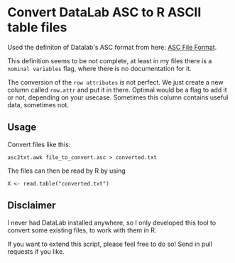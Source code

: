 Convert DataLab ASC to R ASCII table files
==========================================

Used the definiton of Datalab's ASC format from here: [ASC File Format](http://datalab.epina.at/helpeng/asc_format.htm).

This definition seems to be not complete, at least in my files there is a `nominal variables` flag, where there is no documentation for it.

The conversion of the `row attributes` is not perfect. We just create a new column called `row.attr` and put it in there.
Optimal would be a flag to add it or not, depending on your usecase. Sometimes this column contains useful data, sometimes not.

Usage
-----

Convert files like this:

    asc2txt.awk file_to_convert.asc > converted.txt

The files can then be read by R by using

    X <- read.table("converted.txt")

Disclaimer
----------

I never had DataLab installed anywhere, so I only developed this tool to convert
some existing files, to work with them in R.

If you want to extend this script, please feel free to do so! Send in pull requests if you like.
